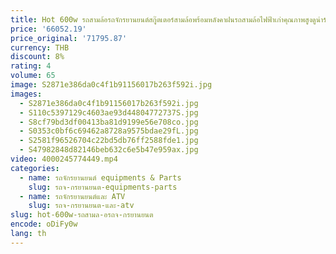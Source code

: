 ```yaml
---
title: Hot 600w รถสามล้อรถจักรยานยนต์สกู๊ตเตอร์สามล้อพร้อมหลังคาฝนรถสามล้อไฟฟ้าเก่าคุณภาพสูงดูน่ารักรถยนต์ไฟฟ้า
price: '66052.19'
price_original: '71795.87'
currency: THB
discount: 8%
rating: 4
volume: 65
image: S2871e386da0c4f1b91156017b263f592i.jpg
images:
  - S2871e386da0c4f1b91156017b263f592i.jpg
  - S110c5397129c4603ae93d44804772737S.jpg
  - S8cf79bd3df00413ba81d9199e56e708co.jpg
  - S0353c0bf6c69462a8728a9575bdae29fL.jpg
  - S2581f96526704c22bd5db76ff2588fde1.jpg
  - S47982848d82146beb632c6e5b47e959ax.jpg
video: 4000245774449.mp4
categories:
  - name: รถจักรยานยนต์ equipments & Parts
    slug: รถจ-กรยานยนต-equipments-parts
  - name: รถจักรยานยนต์และ ATV
    slug: รถจ-กรยานยนต-และ-atv
slug: hot-600w-รถสามล-อรถจ-กรยานยนต
encode: oDiFy0w
lang: th
---
```

  